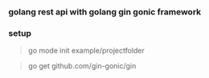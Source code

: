 ### golang rest api with golang gin gonic framework

### setup

> go mode init example/projectfolder

> go get github.com/gin-gonic/gin